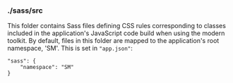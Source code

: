 ### ./sass/src

This folder contains Sass files defining CSS rules corresponding to classes
included in the application's JavaScript code build when using the modern toolkit.
By default, files in this folder are mapped to the application's root namespace, 'SM'.
This is set in `"app.json"`:

    "sass": {
        "namespace": "SM"
    }